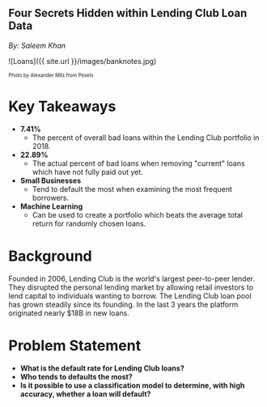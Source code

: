 ## Four Secrets Hidden within Lending Club Loan Data

*By: Saleem Khan*

![Loans]({{ site.url }}/images/banknotes.jpg)

<sub><sup>Photo by Alexander Mils from Pexels</sup></sub>

# Key Takeaways
  - **7.41%**  
    - The percent of overall bad loans within the Lending Club portfolio in 2018.
  - **22.89%** 
    - The actual percent of bad loans when removing "current" loans which have not fully paid out yet.
  - **Small Businesses** 
    - Tend to default the most when examining the most frequent borrowers.
  - **Machine Learning** 
    - Can be used to create a portfolio which beats the average total return for randomly chosen loans.

# Background
Founded in 2006, Lending Club is the world's largest peer-to-peer lender. They disrupted the personal lending market by allowing retail investors to lend capital to individuals wanting to borrow. The Lending Club loan pool has grown steadily since its founding. In the last 3 years the platform originated nearly $18B in new loans.

# Problem Statement
  + **What is the default rate for Lending Club loans?**
  + **Who tends to defaults the most?**
  + **Is it possible to use a classification model to determine, with high accuracy, whether a loan will default?**
